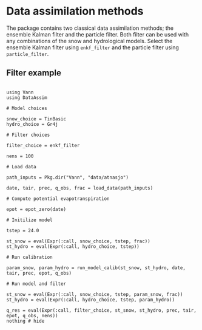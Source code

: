 # Data assimilation methods

The package contains two classical data assimilation methods; the ensemble
Kalman filter and the particle filter. Both filter can be used with any
combinations of the snow and hydrological models. Select the ensemble
Kalman filter using `enkf_filter` and the particle filter using
`particle_filter`.

## Filter example

```@example

using Vann
using DataAssim

# Model choices

snow_choice = TinBasic
hydro_choice = Gr4j

# Filter choices

filter_choice = enkf_filter

nens = 100

# Load data

path_inputs = Pkg.dir("Vann", "data/atnasjo")

date, tair, prec, q_obs, frac = load_data(path_inputs)

# Compute potential evapotranspiration

epot = epot_zero(date)

# Initilize model

tstep = 24.0

st_snow = eval(Expr(:call, snow_choice, tstep, frac))
st_hydro = eval(Expr(:call, hydro_choice, tstep))

# Run calibration

param_snow, param_hydro = run_model_calib(st_snow, st_hydro, date, tair, prec, epot, q_obs)

# Run model and filter

st_snow = eval(Expr(:call, snow_choice, tstep, param_snow, frac))
st_hydro = eval(Expr(:call, hydro_choice, tstep, param_hydro))

q_res = eval(Expr(:call, filter_choice, st_snow, st_hydro, prec, tair, epot, q_obs, nens))
nothing # hide
```
